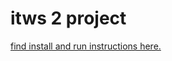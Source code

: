 # itws 2 project

<a href="http://flask.pocoo.org/docs/0.12/patterns/packages/">find install and run instructions here.</a>
